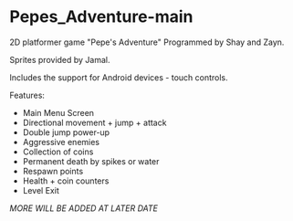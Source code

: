 # Pepes_Adventure-main
2D platformer game "Pepe's Adventure" Programmed by Shay and Zayn.

Sprites provided by Jamal.

Includes the support for Android devices - touch controls.

Features:
* Main Menu Screen
* Directional movement + jump + attack
* Double jump power-up
* Aggressive enemies
* Collection of coins
* Permanent death by spikes or water
* Respawn points
* Health + coin counters
* Level Exit


*MORE WILL BE ADDED AT LATER DATE*
